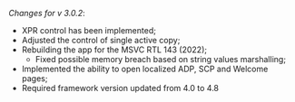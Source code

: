 _Changes for v 3.0.2_:
- XPR control has been implemented;
- Adjusted the control of single active copy;
- Rebuilding the app for the MSVC RTL 143 (2022);
    - Fixed possible memory breach based on string values marshalling;
- Implemented the ability to open localized ADP, SCP and Welcome pages;
- Required framework version updated from 4.0 to 4.8
